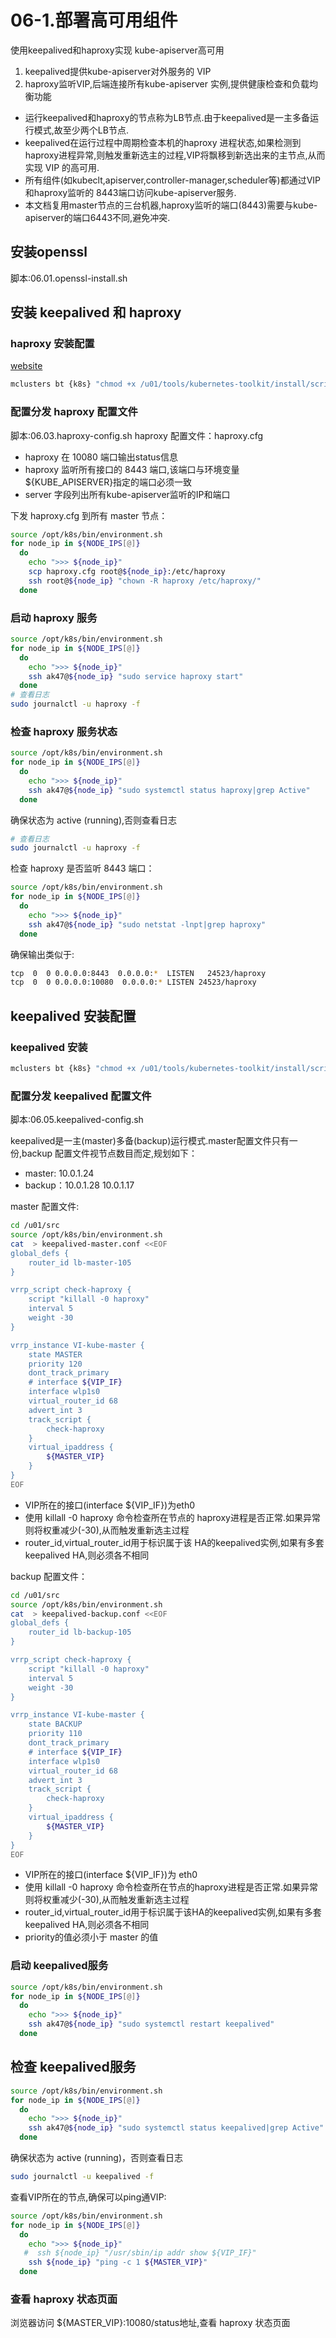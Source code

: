 <!--
 * @Author: cnak47
 * @Date: 2018-12-18 16:39:21
 * @LastEditors: cnak47
 * @LastEditTime: 2019-08-18 21:44:57
 * @Description: 
 -->

# 06-1.部署高可用组件

使用keepalived和haproxy实现 kube-apiserver高可用

1. keepalived提供kube-apiserver对外服务的 VIP
2. haproxy监听VIP,后端连接所有kube-apiserver 实例,提供健康检查和负载均衡功能

- 运行keepalived和haproxy的节点称为LB节点.由于keepalived是一主多备运行模式,故至少两个LB节点.
- keepalived在运行过程中周期检查本机的haproxy 进程状态,如果检测到haproxy进程异常,则触发重新选主的过程,VIP将飘移到新选出来的主节点,从而实现 VIP 的高可用.
- 所有组件(如kubeclt,apiserver,controller-manager,scheduler等)都通过VIP和haproxy监听的 8443端口访问kube-apiserver服务.
- 本文档复用master节点的三台机器,haproxy监听的端口(8443)需要与kube-apiserver的端口6443不同,避免冲突.

## 安装openssl

脚本:06.01.openssl-install.sh

## 安装 keepalived 和 haproxy

### haproxy 安装配置

[website](http://www.haproxy.org/)

```bash
mclusters bt {k8s} "chmod +x /u01/tools/kubernetes-toolkit/install/scripts/*.sh&&/u01/tools/kubernetes-toolkit/install/scripts/06.02.haproxy-install.sh"
```

### 配置分发 haproxy 配置文件

脚本:06.03.haproxy-config.sh
haproxy 配置文件：haproxy.cfg

- haproxy 在 10080 端口输出status信息
- haproxy 监听所有接口的 8443 端口,该端口与环境变量${KUBE_APISERVER}指定的端口必须一致
- server 字段列出所有kube-apiserver监听的IP和端口

下发 haproxy.cfg 到所有 master 节点：

```bash
source /opt/k8s/bin/environment.sh
for node_ip in ${NODE_IPS[@]}
  do
    echo ">>> ${node_ip}"
    scp haproxy.cfg root@${node_ip}:/etc/haproxy
    ssh root@${node_ip} "chown -R haproxy /etc/haproxy/"
  done
```

### 启动 haproxy 服务

```bash
source /opt/k8s/bin/environment.sh
for node_ip in ${NODE_IPS[@]}
  do
    echo ">>> ${node_ip}"
    ssh ak47@${node_ip} "sudo service haproxy start"
  done
# 查看日志
sudo journalctl -u haproxy -f
```

### 检查 haproxy 服务状态

```bash
source /opt/k8s/bin/environment.sh
for node_ip in ${NODE_IPS[@]}
  do
    echo ">>> ${node_ip}"
    ssh ak47@${node_ip} "sudo systemctl status haproxy|grep Active"
  done
```

确保状态为 active (running),否则查看日志

```bash
# 查看日志
sudo journalctl -u haproxy -f
```

检查 haproxy 是否监听 8443 端口：


```bash
source /opt/k8s/bin/environment.sh
for node_ip in ${NODE_IPS[@]}
  do
    echo ">>> ${node_ip}"
    ssh ak47@${node_ip} "sudo netstat -lnpt|grep haproxy"
  done

```

确保输出类似于:

```bash
tcp  0  0 0.0.0.0:8443  0.0.0.0:*  LISTEN   24523/haproxy
tcp  0  0 0.0.0.0:10080  0.0.0.0:* LISTEN 24523/haproxy

```

## keepalived 安装配置

### keepalived 安装

```bash
mclusters bt {k8s} "chmod +x /u01/tools/kubernetes-toolkit/install/scripts/*.sh&&/u01/tools/kubernetes-toolkit/install/scripts/06.04.keepalived-install.sh"
```

### 配置分发 keepalived 配置文件

脚本:06.05.keepalived-config.sh

keepalived是一主(master)多备(backup)运行模式.master配置文件只有一份,backup 配置文件视节点数目而定,规划如下：

- master: 10.0.1.24
- backup：10.0.1.28 10.0.1.17

master 配置文件:

```bash
cd /u01/src
source /opt/k8s/bin/environment.sh
cat  > keepalived-master.conf <<EOF
global_defs {
    router_id lb-master-105
}

vrrp_script check-haproxy {
    script "killall -0 haproxy"
    interval 5
    weight -30
}

vrrp_instance VI-kube-master {
    state MASTER
    priority 120
    dont_track_primary
    # interface ${VIP_IF}
    interface wlp1s0
    virtual_router_id 68
    advert_int 3
    track_script {
        check-haproxy
    }
    virtual_ipaddress {
        ${MASTER_VIP}
    }
}
EOF
```

- VIP所在的接口(interface ${VIP_IF})为eth0
- 使用 killall -0 haproxy 命令检查所在节点的 haproxy进程是否正常.如果异常则将权重减少(-30),从而触发重新选主过程
- router_id,virtual_router_id用于标识属于该 HA的keepalived实例,如果有多套keepalived HA,则必须各不相同

backup 配置文件：

```bash
cd /u01/src
source /opt/k8s/bin/environment.sh
cat  > keepalived-backup.conf <<EOF
global_defs {
    router_id lb-backup-105
}

vrrp_script check-haproxy {
    script "killall -0 haproxy"
    interval 5
    weight -30
}

vrrp_instance VI-kube-master {
    state BACKUP
    priority 110
    dont_track_primary
    # interface ${VIP_IF}
    interface wlp1s0
    virtual_router_id 68
    advert_int 3
    track_script {
        check-haproxy
    }
    virtual_ipaddress {
        ${MASTER_VIP}
    }
}
EOF
```

- VIP所在的接口(interface ${VIP_IF})为 eth0
- 使用 killall -0 haproxy 命令检查所在节点的haproxy进程是否正常.如果异常则将权重减少(-30),从而触发重新选主过程
- router_id,virtual_router_id用于标识属于该HA的keepalived实例,如果有多套keepalived HA,则必须各不相同
- priority的值必须小于 master 的值

### 启动 keepalived服务

```bash
source /opt/k8s/bin/environment.sh
for node_ip in ${NODE_IPS[@]}
  do
    echo ">>> ${node_ip}"
    ssh ak47@${node_ip} "sudo systemctl restart keepalived"
  done
```

## 检查 keepalived服务

```bash
source /opt/k8s/bin/environment.sh
for node_ip in ${NODE_IPS[@]}
  do
    echo ">>> ${node_ip}"
    ssh ak47@${node_ip} "sudo systemctl status keepalived|grep Active"
  done
```

确保状态为 active (running)，否则查看日志

```bash
sudo journalctl -u keepalived -f
```

查看VIP所在的节点,确保可以ping通VIP:

```bash
source /opt/k8s/bin/environment.sh
for node_ip in ${NODE_IPS[@]}
  do
    echo ">>> ${node_ip}"
   #  ssh ${node_ip} "/usr/sbin/ip addr show ${VIP_IF}"
    ssh ${node_ip} "ping -c 1 ${MASTER_VIP}"
  done
```

### 查看 haproxy 状态页面

浏览器访问 ${MASTER_VIP}:10080/status地址,查看 haproxy 状态页面
